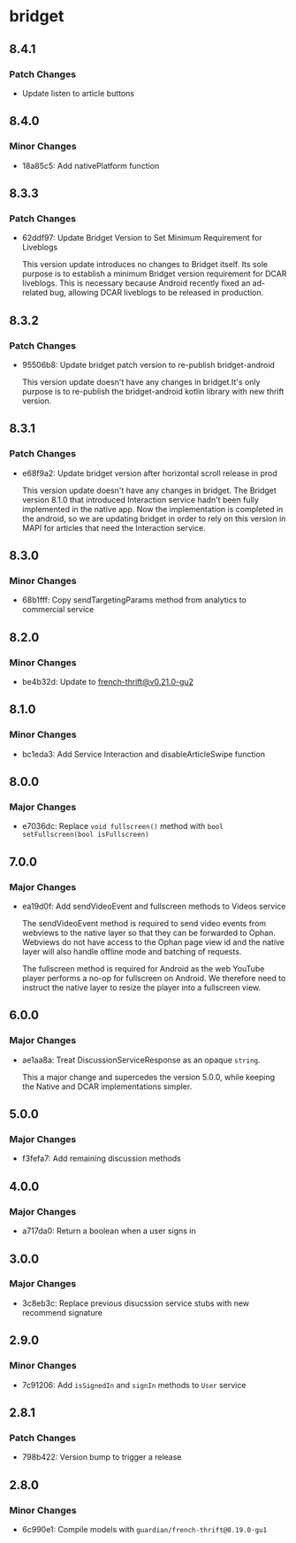 # bridget

## 8.4.1

### Patch Changes

- Update listen to article buttons

## 8.4.0

### Minor Changes

- 18a85c5: Add nativePlatform function

## 8.3.3

### Patch Changes

- 62ddf97: Update Bridget Version to Set Minimum Requirement for Liveblogs

  This version update introduces no changes to Bridget itself. Its sole purpose is to establish a minimum Bridget version requirement for DCAR liveblogs. This is necessary because Android recently fixed an ad-related bug, allowing DCAR liveblogs to be released in production.

## 8.3.2

### Patch Changes

- 95506b8: Update bridget patch version to re-publish bridget-android

  This version update doesn't have any changes in bridget.It's only purpose is to re-publish the bridget-android kotlin library with new thrift version.

## 8.3.1

### Patch Changes

- e68f9a2: Update bridget version after horizontal scroll release in prod

  This version update doesn't have any changes in bridget. The Bridget version 8.1.0 that introduced Interaction service hadn't been fully implemented in the native app. Now the implementation is completed in the android, so we are updating bridget in order to rely on this version in MAPI for articles that need the Interaction service.

## 8.3.0

### Minor Changes

- 68b1fff: Copy sendTargetingParams method from analytics to commercial service

## 8.2.0

### Minor Changes

- be4b32d: Update to french-thrift@v0.21.0-gu2

## 8.1.0

### Minor Changes

- bc1eda3: Add Service Interaction and disableArticleSwipe function

## 8.0.0

### Major Changes

- e7036dc: Replace `void fullscreen()` method with `bool setFullscreen(bool isFullscreen)`

## 7.0.0

### Major Changes

- ea19d0f: Add sendVideoEvent and fullscreen methods to Videos service

  The sendVideoEvent method is required to send video events from webviews to the native layer so that they can be forwarded to Ophan. Webviews do not have access to the Ophan page view id and the native layer will also handle offline mode and batching of requests.

  The fullscreen method is required for Android as the web YouTube player performs a no-op for fullscreen on Android. We therefore need to instruct the native layer to resize the player into a fullscreen view.

## 6.0.0

### Major Changes

- ae1aa8a: Treat DiscussionServiceResponse as an opaque `string`.

  This a major change and supercedes the version 5.0.0,
  while keeping the Native and DCAR implementations simpler.

## 5.0.0

### Major Changes

- f3fefa7: Add remaining discussion methods

## 4.0.0

### Major Changes

- a717da0: Return a boolean when a user signs in

## 3.0.0

### Major Changes

- 3c8eb3c: Replace previous disucssion service stubs with new recommend signature

## 2.9.0

### Minor Changes

- 7c91206: Add `isSignedIn` and `signIn` methods to `User` service

## 2.8.1

### Patch Changes

- 798b422: Version bump to trigger a release

## 2.8.0

### Minor Changes

- 6c990e1: Compile models with `guardian/french-thrift@0.19.0-gu1`
